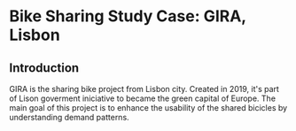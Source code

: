 # Bike Sharing Study Case: GIRA, Lisbon

## Introduction
GIRA is the sharing bike project from Lisbon city. Created in 2019, it's part of Lison goverment iniciative to became the green capital of Europe. The main goal of this project is to enhance the usability of the shared bicicles by understanding demand patterns.
